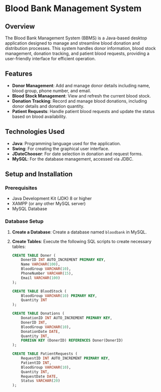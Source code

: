 # Blood Bank Management System

## Overview

The Blood Bank Management System (BBMS) is a Java-based desktop application designed to manage and streamline blood donation and distribution processes. This system handles donor information, blood stock management, donation tracking, and patient blood requests, providing a user-friendly interface for efficient operation.

## Features

- **Donor Management**: Add and manage donor details including name, blood group, phone number, and email.
- **Blood Stock Management**: View and refresh the current blood stock.
- **Donation Tracking**: Record and manage blood donations, including donor details and donation quantity.
- **Patient Requests**: Handle patient blood requests and update the status based on blood availability.

## Technologies Used

- **Java**: Programming language used for the application.
- **Swing**: For creating the graphical user interface.
- **JDateChooser**: For date selection in donation and request forms.
- **MySQL**: For the database management, accessed via JDBC.

## Setup and Installation

### Prerequisites

- Java Development Kit (JDK) 8 or higher
- XAMPP (or any other MySQL server)
- MySQL Database

### Database Setup

1. **Create a Database**: Create a database named `bloodbank` in MySQL.
2. **Create Tables**: Execute the following SQL scripts to create necessary tables:

   ```sql
   CREATE TABLE Doner (
       DonerID INT AUTO_INCREMENT PRIMARY KEY,
       Name VARCHAR(100),
       BloodGroup VARCHAR(10),
       PhoneNumber VARCHAR(15),
       Email VARCHAR(100)
   );

   CREATE TABLE BloodStock (
       BloodGroup VARCHAR(10) PRIMARY KEY,
       Quantity INT
   );

   CREATE TABLE Donations (
       DonationID INT AUTO_INCREMENT PRIMARY KEY,
       DonerID INT,
       BloodGroup VARCHAR(10),
       DonationDate DATE,
       Quantity INT,
       FOREIGN KEY (DonerID) REFERENCES Doner(DonerID)
   );

   CREATE TABLE PatientRequests (
       RequestID INT AUTO_INCREMENT PRIMARY KEY,
       PatientID INT,
       BloodGroup VARCHAR(10),
       Quantity INT,
       RequestDate DATE,
       Status VARCHAR(20)
   );
